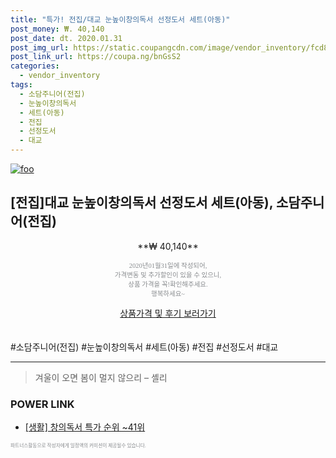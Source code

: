 ```yaml
--- 
title: "특가! 전집/대교 눈높이창의독서 선정도서 세트(아동)" 
post_money: ₩. 40,140 
post_date: dt. 2020.01.31 
post_img_url: https://static.coupangcdn.com/image/vendor_inventory/fcd8/6accf551fe976be7a1c12cf3725861ae5f9c37a23d2f5f773fa37868c2c6.png 
post_link_url: https://coupa.ng/bnGsS2 
categories: 
  - vendor_inventory 
tags: 
  - 소담주니어(전집) 
  - 눈높이창의독서 
  - 세트(아동) 
  - 전집 
  - 선정도서 
  - 대교 
--- 
```

[![foo](https://static.coupangcdn.com/image/vendor_inventory/fcd8/6accf551fe976be7a1c12cf3725861ae5f9c37a23d2f5f773fa37868c2c6.png)](https://coupa.ng/bnGsS2) 

## [전집]대교 눈높이창의독서 선정도서 세트(아동), 소담주니어(전집) 
<p style="text-align: center;">**₩ 40,140**</p> 
<p style="text-align: center;"><span style="color: #898c8f; font-family: Georgia,Times,serif; font-size: 0.75em;">2020년01월31일에 작성되어, <br>가격변동 및 추가할인이 있을 수 있으니,<br> 상품 가격을 꼭!확인해주세요.<br>행복하세요~</span> 
</p>	 
<div markdown="0" style="text-align: center;"><a href="https://coupa.ng/bnGsS2" class="btn btn--success">상품가격 및 후기 보러가기</a></div> 
<br><br> 
  #소담주니어(전집) #눈높이창의독서 #세트(아동) #전집 #선정도서 #대교 
<hr> 

> 겨울이 오면 봄이 멀지 않으리 – 셸리 


### POWER LINK

* <a href="https://blog.naver.com/sakai111/221790909934" target="_blank"> [생활] 창의독서 특가 순위 ~41위</a>

<span style="color: #898c8f; font-family: Georgia,Times,serif; font-size: 0.55em;">파트너스활동으로 작성자에게 일정액의 커미션이 제공될수 있습니다.</span> 
